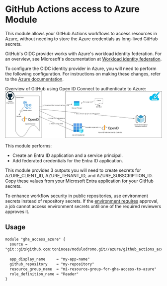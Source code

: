# GitHub Actions access to Azure Module

This module allows your GitHub Actions workflows to access resources in Azure, without needing to store the Azure credentials 
as long-lived GitHub secrets.

GitHub's OIDC provider works with Azure's workload identity federation. For an overview, see Microsoft's documentation at 
[Workload identity federation](https://docs.microsoft.com/en-us/azure/active-directory/develop/workload-identity-federation).

To configure the OIDC identity provider in Azure, you will need to perform the following configuration. For instructions 
on making these changes, refer to the [Azure documentation](https://docs.microsoft.com/en-us/azure/developer/github/connect-from-azure).

Overview of GitHub using Open ID Connect to authenticate to Azure:
![diagram](img/oidc.png)

This module performs:
- Create an Entra ID application and a service principal.
- Add federated credentials for the Entra ID application.

This module provides 3 outputs you will need to create secrets for AZURE_CLIENT_ID, AZURE_TENANT_ID, and AZURE_SUBSCRIPTION_ID. 
Copy these values from your Microsoft Entra application for your GitHub secrets.

To enhance workflow security in public repositories, use environment secrets instead of repository secrets. If the [environment 
requires](https://docs.github.com/en/actions/deployment/targeting-different-environments/using-environments-for-deployment#environment-secrets) 
approval, a job cannot access environment secrets until one of the required reviewers approves it.

## Usage

```hcl
module "gha_access_azure" {
  source = "git::git@github.com:toninoes/modulodromo.git//azure/github_actions_access_to_azure"

  app_display_name     = "my-app-name"
  github_repository    = "my-repository"
  resource_group_name  = "mi-resource-group-for-gha-access-to-azure"
  role_definition_name = "Reader"
}
```
